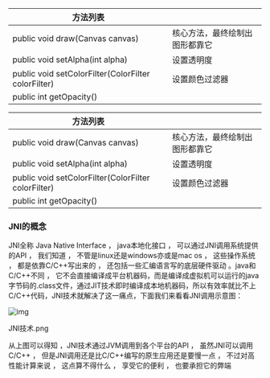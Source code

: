 | 方法列表                                            |                                |
| --------------------------------------------------- | ------------------------------ |
| public void draw(Canvas canvas)                     | 核心方法，最终绘制出图形都靠它 |
| public void setAlpha(int alpha)                     | 设置透明度                     |
| public void setColorFilter(ColorFilter colorFilter) | 设置颜色过滤器                 |
| public int getOpacity()                             |                                |



| 方法列表                                            |                                |
| --------------------------------------------------- | ------------------------------ |
| public void draw(Canvas canvas)                     | 核心方法，最终绘制出图形都靠它 |
| public void setAlpha(int alpha)                     | 设置透明度                     |
| public void setColorFilter(ColorFilter colorFilter) | 设置颜色过滤器                 |
| public int getOpacity()                             |                                |

### JNI的概念

JNI全称 Java Native Interface ， java本地化接口 ， 可以通过JNI调用系统提供的API ， 我们知道 ， 不管是linux还是windows亦或是mac os ， 这些操作系统 ， 都是依靠C/C++写出来的 ， 还包括一些汇编语言写的底层硬件驱动 。java和C/C++不同 ， 它不会直接编译成平台机器码，而是编译成虚拟机可以运行的java字节码的.class文件，通过JIT技术即时编译成本地机器码，所以有效率就比不上C/C++代码，JNI技术就解决了这一痛点，下面我们来看看JNI调用示意图：

![img](https:////upload-images.jianshu.io/upload_images/643851-85aeb72da3ec7186.png?imageMogr2/auto-orient/strip|imageView2/2/w/454/format/webp)

JNI技术.png



从上图可以得知 ，JNI技术通过JVM调用到各个平台的API ， 虽然JNI可以调用C/C++ ， 但是JNI调用还是比C/C++编写的原生应用还是要慢一点 ， 不过对高性能计算来说 ， 这点算不得什么 ， 享受它的便利 ， 也要承担它的弊端 